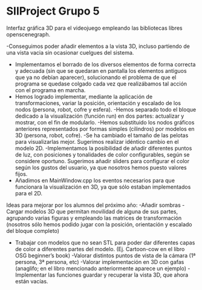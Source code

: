 # SIIProject Grupo 5

Interfaz gráfica 3D para el videojuego empleando las bibliotecas libres openscenegraph.

-Conseguimos poder añadir elementos a la vista 3D, incluso partiendo de una vista vacia sin ocasionar cuelgues del sistema.
- Implementamos el borrado de los diversos elementos de forma correcta y adecuada (sin que se quedaran en pantalla los elementos antiguos que ya no debían aparecer), solucionando el problema de que el programa se quedase colgado cada vez que realizábamos tal acción con el programa en marcha.
- Hemos logrado implementar, mediante la aplicación de transformaciones, variar la posición, orientación y escalado de los nodos (persona, robot, cofre y esfera).
-Hemos separado todo el bloque dedicado a la visualización (función run) en dos partes: actualizar y mostrar, con el fin de modularlo.
-Hemos substituido los nodos gráficos anteriores  representados por formas simples (cilindros) por modelos en 3D (persona, robot, cofre). 
-Se ha cambiado el tamaño de las pelotas para visualizarlas mejor. Sugerimos realizar idéntico cambio en el modelo 2D.
-Implementamos la posibilidad de añadir diferentes puntos de luz, con posiciones y tonalidades de color configurables, según se considere oportuno. Sugerimos añadir sliders para configurar el color según los gustos del usuario, ya que nosotros hemos puesto valores fijos.
- Añadimos en MainWindow.cpp los eventos necesarios para que funcionara la visualización en 3D, ya que sólo estaban implementados para el 2D.

Ideas para mejorar por los alumnos del próximo año:
-Añadir sombras
-Cargar modelos 3D que permitan movilidad de alguna de sus partes, agrupando varias figuras y empleando las matrices de transformación (nosotros sólo hemos podido jugar con la posición, orientación y escalado del bloque completo)
- Trabajar con modelos que no sean STL para poder dar diferentes capas de color a diferentes partes del modelo. (Ej. Cartoon-cow en el libro OSG beginner’s book)
-Valorar distintos puntos de vista de la cámara (1ª persona, 3ª persona, etc)
-Valorar implementación en 3D con gafas (anaglifo; en el libro mencionado anteriormente aparece un ejemplo)
-Implementar las funciones guardar y recuperar la vista 3D, que ahora están vacías.
